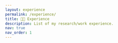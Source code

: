 ```yaml
---
layout: experience
permalink: /experience/
title: 🧑‍🔬 Experience
description: List of my research/work experience.
nav: true
nav_order: 1
---
```

